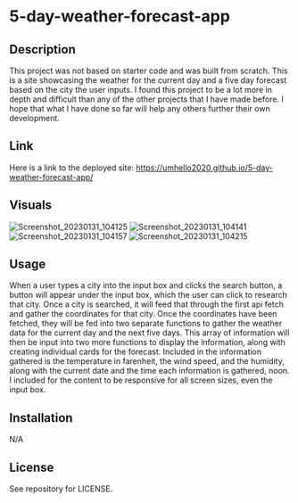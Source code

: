 # 5-day-weather-forecast-app

## Description
This project was not based on starter code and was built from scratch. This is a site showcasing the weather for the current day and a five day forecast based on the city the user inputs. I found this project to be a lot more in depth and difficult than any of the other projects that I have made before. I hope that what I have done so far will help any others further their own development.

## Link
Here is a link to the deployed site: https://umhello2020.github.io/5-day-weather-forecast-app/

## Visuals
![Screenshot_20230131_104125](https://user-images.githubusercontent.com/118483617/215951979-82656f09-40ad-4734-a380-64e2d7a66aa1.png)
![Screenshot_20230131_104141](https://user-images.githubusercontent.com/118483617/215951994-9d7f359d-c5d2-4ff8-912a-36d228776111.png)
![Screenshot_20230131_104157](https://user-images.githubusercontent.com/118483617/215952015-05c84bfc-3c4c-4676-995b-3e49861527a1.png)
![Screenshot_20230131_104215](https://user-images.githubusercontent.com/118483617/215952051-6a478814-7cca-400b-92cd-867d6dfed878.png)

## Usage
When a user types a city into the input box and clicks the search button, a button will appear under the input box, which the user can click to research that city. Once a city is searched, it will feed that through the first api fetch and gather the coordinates for that city. Once the coordinates have been fetched, they will be fed into two separate functions to gather the weather data for the current day and the next five days. This array of information will then be input into two more functions to display the information, along with creating individual cards for the forecast. Included in the information gathered is the temperature in farenheit, the wind speed, and the humidity, along with the current date and the time each information is gathered, noon. I included for the content to be responsive for all screen sizes, even the input box.

## Installation
N/A


## License
See repository for LICENSE.
